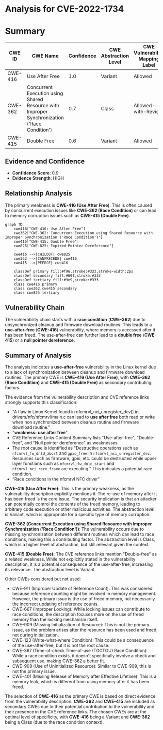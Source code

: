 # Analysis for CVE-2022-1734

# Summary
| CWE ID | CWE Name | Confidence | CWE Abstraction Level | CWE Vulnerability Mapping Label | CWE-Vulnerability Mapping Notes |
|---|---|---|---|---|---|
| CWE-416 | Use After Free | 1.0 | Variant | Allowed | Primary CWE |
| CWE-362 | Concurrent Execution using Shared Resource with Improper Synchronization ('Race Condition') | 0.7 | Class | Allowed-with-Review | Secondary Candidate |
| CWE-415 | Double Free | 0.6 | Variant | Allowed | Secondary Candidate |

## Evidence and Confidence

*   **Confidence Score:** 0.9
*   **Evidence Strength:** HIGH

## Relationship Analysis
The primary weakness is **CWE-416 (Use After Free)**. This is often caused by concurrent execution issues like **CWE-362 (Race Condition)** or can lead to memory corruption issues such as **CWE-415 (Double Free)**.

```mermaid
graph TD
    cwe416["CWE-416: Use After Free"]
    cwe362["CWE-362: Concurrent Execution using Shared Resource with Improper Synchronization ('Race Condition')"]
    cwe415["CWE-415: Double Free"]
    cwe825["CWE-825: Expired Pointer Dereference"]

    cwe416 -->|CHILDOF| cwe825
    cwe362 -->|CANPRECEDE| cwe416
    cwe415 -->|PEEROF| cwe416

    classDef primary fill:#f96,stroke:#333,stroke-width:2px
    classDef secondary fill:#69f,stroke:#333
    classDef tertiary fill:#9e9,stroke:#333
    class cwe416 primary
    class cwe362,cwe415 secondary
    class cwe825 tertiary
```

## Vulnerability Chain
The vulnerability chain starts with a **race condition** (**CWE-362**) due to unsynchronized cleanup and firmware download routines. This leads to a **use-after-free** (**CWE-416**) vulnerability, where memory is accessed after it has been freed. The use-after-free can further lead to a **double free** (**CWE-415**) or a **null pointer dereference**.

## Summary of Analysis
The analysis indicates a **use-after-free** vulnerability in the Linux kernel due to a lack of synchronization between cleanup and firmware download routines. The primary CWE is **CWE-416 (Use After Free)**, with **CWE-362 (Race Condition)** and **CWE-415 (Double Free)** as secondary contributing factors.

The evidence from the vulnerability description and CVE reference links strongly supports this classification:

*   "A flaw in Linux Kernel found in nfcmrvl_nci_unregister_dev() in drivers/nfc/nfcmrvl/main.c can lead to **use after free** both read or write when non synchronized between cleanup routine and firmware download routine."
*   "**weakness:** **use after free**"
*   CVE Reference Links Content Summary lists "Use-after-free", "Double-free", and "Null pointer dereference" as weaknesses.
*   The root cause is identified as "Destructive operations such as `nfcmrvl_fw_dnld_abort` and `gpio_free` in `nfcmrvl_nci_unregister_dev`. Resources such as firmware, gpio, etc. could be destructed while upper layer functions such as `nfcmrvl_fw_dnld_start` and `nfcmrvl_nci_recv_frame` are executing." This indicates a potential race condition.
*    "Race conditions in the nfcmrvl NFC driver"

**CWE-416 (Use After Free):** This is the primary weakness, as the vulnerability description explicitly mentions it. The re-use of memory after it has been freed is the core issue. The security implication is that an attacker can potentially control the contents of the freed memory, leading to arbitrary code execution or other malicious activities. The abstraction level is Variant, which is appropriate for a specific type of memory corruption.

**CWE-362 (Concurrent Execution using Shared Resource with Improper Synchronization ('Race Condition'))**: The vulnerability occurs due to missing synchronization between different routines which can lead to race conditions, making this a contributing factor. The abstraction level is Class, which is a higher level of abstraction, but still relevant given the context.

**CWE-415 (Double Free):** The CVE reference links mention "Double-free" as a related weakness. While not explicitly stated in the vulnerability description, it is a potential consequence of the use-after-free, increasing its relevance. The abstraction level is Variant.

Other CWEs considered but not used:

*   CWE-911 (Improper Update of Reference Count): This was considered because reference counting might be involved in memory management. However, the primary issue is the use of freed memory, not necessarily the incorrect updating of reference counts.
*   CWE-667 (Improper Locking): While locking issues can contribute to race conditions, the description focuses more on the use of freed memory than the locking mechanism itself.
*   CWE-909 (Missing Initialization of Resource): This is not the primary issue, as the problem arises after the resource has been used and freed, not during initialization.
*   CWE-123 (Write-what-where Condition): This could be a consequence of the use-after-free, but it is not the root cause.
*   CWE-367 (Time-of-check Time-of-use (TOCTOU) Race Condition): While a race condition exists, it doesn't specifically involve a check and subsequent use, making CWE-362 a better fit.
*   CWE-908 (Use of Uninitialized Resource): Similar to CWE-909, this is not the primary issue.
*   CWE-401 (Missing Release of Memory after Effective Lifetime): This is a memory leak, which is different from using memory after it has been freed.

The selection of **CWE-416** as the primary CWE is based on direct evidence from the vulnerability description. **CWE-362** and **CWE-415** are included as secondary CWEs due to their potential contribution to the vulnerability and their presence in the CVE reference links. The chosen CWEs are at the optimal level of specificity, with **CWE-416** being a Variant and **CWE-362** being a Class (due to the race condition context).